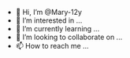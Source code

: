 - 👋 Hi, I’m @Mary-12y
- 👀 I’m interested in ...
- 🌱 I’m currently learning ...
- 💞️ I’m looking to collaborate on ...
- 📫 How to reach me ...

<!---
Mary-12y/Mary-12y is a ✨ special ✨ repository because its `README.md` (this file) appears on your GitHub profile.
You can click the Preview link to take a look at your changes.
--->
